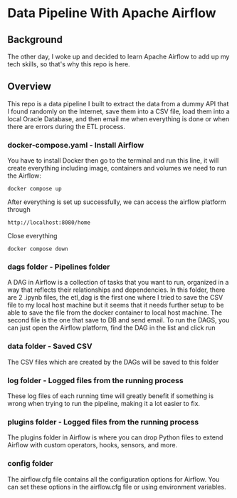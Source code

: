 # Data Pipeline With Apache Airflow
## Background
The other day, I woke up and decided to learn Apache Airflow to add up my tech skills, so that's why this repo is here.

## Overview
This repo is a data pipeline I built to extract the data from a dummy API that I found randomly on the Internet, save them into a CSV file, load them into a local Oracle Database, and then email me when everything is done or when there are errors during the ETL process.

### docker-compose.yaml - Install Airflow
You have to install Docker then go to the terminal and run this line, it will create everything including image, containers and volumes we need to run the Airflow:
```
docker compose up
```
After everything is set up successfully, we can access the airflow platform through 
```
http://localhost:8080/home
```
Close everything
```
docker compose down
```
### dags folder - Pipelines folder
A DAG in Airflow is a collection of tasks that you want to run, organized in a way that reflects their relationships and dependencies.
In this folder, there are 2 .ipynb files, the etl_dag is the first one where I tried to save the CSV file to my local host machine but it seems that it needs further setup to be able to save the file from the docker container to local host machine. The second file is the one that save to DB and send email.
To run the DAGS, you can just open the Airflow platform, find the DAG in the list and click run

### data folder - Saved CSV
The CSV files which are created by the DAGs will be saved to this folder

### log folder - Logged files from the running process
These log files of each running time will greatly benefit if something is wrong when trying to run the pipeline, making it a lot easier to fix.

### plugins folder - Logged files from the running process
 The plugins folder in Airflow is where you can drop Python files to extend Airflow with custom operators, hooks, sensors, and more.

### config folder
The airflow.cfg file contains all the configuration options for Airflow. You can set these options in the airflow.cfg file or using environment variables.
